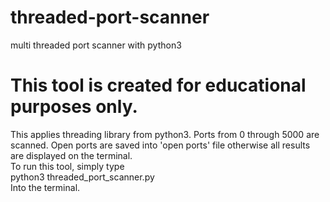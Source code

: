 # threaded-port-scanner
multi threaded port scanner with python3
# This tool is created for educational purposes only.
This applies threading library from python3.
Ports from 0 through 5000 are scanned.
Open ports are saved into 'open ports' file otherwise all results are displayed on the terminal.<br>
To run this tool, simply type<br>
python3 threaded_port_scanner.py<br>
Into the terminal.
